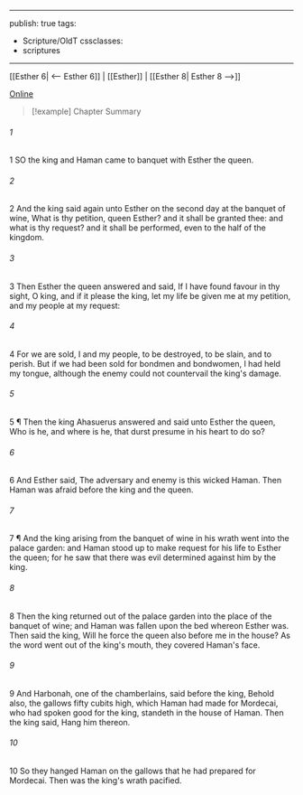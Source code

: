 

---
publish: true
tags:
  - Scripture/OldT
cssclasses:
  - scriptures
---
[[Esther 6| <-- Esther 6]] | [[Esther]] | [[Esther 8| Esther 8 -->]]

[Online](https://churchofjesuschrist.org/study/scriptures/ot/esth/7?lang=eng)

>[!example] Chapter Summary
>
###### 1
1 SO the king and Haman came to banquet with Esther the queen.
###### 2
2 And the king said again unto Esther on the second day at the banquet of wine, What is thy petition, queen Esther?  and it shall be granted thee: and what is thy request?  and it shall be performed, even to the half of the kingdom.
###### 3
3 Then Esther the queen answered and said, If I have found favour in thy sight, O king, and if it please the king, let my life be given me at my petition, and my people at my request:
###### 4
4 For we are sold, I and my people, to be destroyed, to be slain, and to perish.  But if we had been sold for bondmen and bondwomen, I had held my tongue, although the enemy could not countervail the king's damage.
###### 5
5 ¶ Then the king Ahasuerus answered and said unto Esther the queen, Who is he, and where is he, that durst presume in his heart to do so?
###### 6
6 And Esther said, The adversary and enemy is this wicked Haman.  Then Haman was afraid before the king and the queen.
###### 7
7 ¶ And the king arising from the banquet of wine in his wrath went into the palace garden: and Haman stood up to make request for his life to Esther the queen; for he saw that there was evil determined against him by the king.
###### 8
8 Then the king returned out of the palace garden into the place of the banquet of wine; and Haman was fallen upon the bed whereon Esther was.  Then said the king, Will he force the queen also before me in the house?  As the word went out of the king's mouth, they covered Haman's face.
###### 9
9 And Harbonah, one of the chamberlains, said before the king, Behold also, the gallows fifty cubits high, which Haman had made for Mordecai, who had spoken good for the king, standeth in the house of Haman.  Then the king said, Hang him thereon.
###### 10
10 So they hanged Haman on the gallows that he had prepared for Mordecai.  Then was the king's wrath pacified.



